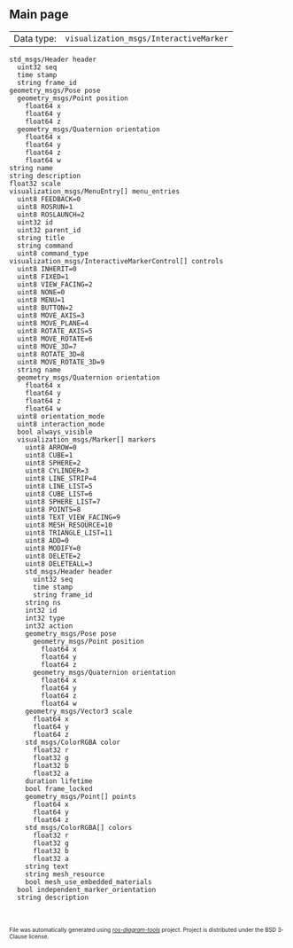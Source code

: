<!--
File was automatically generated using 'ros-diagram-tools' project.
Project is distributed under the BSD 3-Clause license.
-->

## Main page

|     |     |
| --- | --- |
| Data type: | `visualization_msgs/InteractiveMarker` |

```
std_msgs/Header header
  uint32 seq
  time stamp
  string frame_id
geometry_msgs/Pose pose
  geometry_msgs/Point position
    float64 x
    float64 y
    float64 z
  geometry_msgs/Quaternion orientation
    float64 x
    float64 y
    float64 z
    float64 w
string name
string description
float32 scale
visualization_msgs/MenuEntry[] menu_entries
  uint8 FEEDBACK=0
  uint8 ROSRUN=1
  uint8 ROSLAUNCH=2
  uint32 id
  uint32 parent_id
  string title
  string command
  uint8 command_type
visualization_msgs/InteractiveMarkerControl[] controls
  uint8 INHERIT=0
  uint8 FIXED=1
  uint8 VIEW_FACING=2
  uint8 NONE=0
  uint8 MENU=1
  uint8 BUTTON=2
  uint8 MOVE_AXIS=3
  uint8 MOVE_PLANE=4
  uint8 ROTATE_AXIS=5
  uint8 MOVE_ROTATE=6
  uint8 MOVE_3D=7
  uint8 ROTATE_3D=8
  uint8 MOVE_ROTATE_3D=9
  string name
  geometry_msgs/Quaternion orientation
    float64 x
    float64 y
    float64 z
    float64 w
  uint8 orientation_mode
  uint8 interaction_mode
  bool always_visible
  visualization_msgs/Marker[] markers
    uint8 ARROW=0
    uint8 CUBE=1
    uint8 SPHERE=2
    uint8 CYLINDER=3
    uint8 LINE_STRIP=4
    uint8 LINE_LIST=5
    uint8 CUBE_LIST=6
    uint8 SPHERE_LIST=7
    uint8 POINTS=8
    uint8 TEXT_VIEW_FACING=9
    uint8 MESH_RESOURCE=10
    uint8 TRIANGLE_LIST=11
    uint8 ADD=0
    uint8 MODIFY=0
    uint8 DELETE=2
    uint8 DELETEALL=3
    std_msgs/Header header
      uint32 seq
      time stamp
      string frame_id
    string ns
    int32 id
    int32 type
    int32 action
    geometry_msgs/Pose pose
      geometry_msgs/Point position
        float64 x
        float64 y
        float64 z
      geometry_msgs/Quaternion orientation
        float64 x
        float64 y
        float64 z
        float64 w
    geometry_msgs/Vector3 scale
      float64 x
      float64 y
      float64 z
    std_msgs/ColorRGBA color
      float32 r
      float32 g
      float32 b
      float32 a
    duration lifetime
    bool frame_locked
    geometry_msgs/Point[] points
      float64 x
      float64 y
      float64 z
    std_msgs/ColorRGBA[] colors
      float32 r
      float32 g
      float32 b
      float32 a
    string text
    string mesh_resource
    bool mesh_use_embedded_materials
  bool independent_marker_orientation
  string description


```


</br>
<font size="1">
File was automatically generated using <a href="https://github.com/anetczuk/ros-diagram-tools"><i>ros-diagram-tools</i></a> project.
Project is distributed under the BSD 3-Clause license.
</font>
